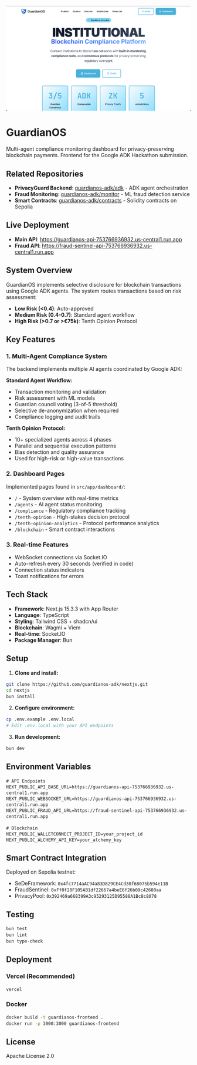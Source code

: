 ![GuardianOS](public/home.png)

# GuardianOS

Multi-agent compliance monitoring dashboard for privacy-preserving blockchain payments. Frontend for the Google ADK Hackathon submission.

## Related Repositories

- **PrivacyGuard Backend**: [guardianos-adk/adk](https://github.com/guardianos-adk/adk) - ADK agent orchestration
- **Fraud Monitoring**: [guardianos-adk/monitor](https://github.com/guardianos-adk/monitor) - ML fraud detection service
- **Smart Contracts**: [guardianos-adk/contracts](https://github.com/guardianos-adk/contracts) - Solidity contracts on Sepolia

## Live Deployment

- **Main API**: https://guardianos-api-753766936932.us-central1.run.app
- **Fraud API**: https://fraud-sentinel-api-753766936932.us-central1.run.app

## System Overview

GuardianOS implements selective disclosure for blockchain transactions using Google ADK agents. The system routes transactions based on risk assessment:

- **Low Risk (<0.4)**: Auto-approved
- **Medium Risk (0.4-0.7)**: Standard agent workflow
- **High Risk (>0.7 or >€75k)**: Tenth Opinion Protocol

## Key Features

### 1. Multi-Agent Compliance System

The backend implements multiple AI agents coordinated by Google ADK:

**Standard Agent Workflow:**
- Transaction monitoring and validation
- Risk assessment with ML models  
- Guardian council voting (3-of-5 threshold)
- Selective de-anonymization when required
- Compliance logging and audit trails

**Tenth Opinion Protocol:**
- 10+ specialized agents across 4 phases
- Parallel and sequential execution patterns
- Bias detection and quality assurance
- Used for high-risk or high-value transactions

### 2. Dashboard Pages

Implemented pages found in `src/app/dashboard/`:
- `/` - System overview with real-time metrics
- `/agents` - AI agent status monitoring
- `/compliance` - Regulatory compliance tracking
- `/tenth-opinion` - High-stakes decision protocol
- `/tenth-opinion-analytics` - Protocol performance analytics
- `/blockchain` - Smart contract interactions

### 3. Real-time Features

- WebSocket connections via Socket.IO
- Auto-refresh every 30 seconds (verified in code)
- Connection status indicators
- Toast notifications for errors

## Tech Stack

- **Framework**: Next.js 15.3.3 with App Router
- **Language**: TypeScript
- **Styling**: Tailwind CSS + shadcn/ui
- **Blockchain**: Wagmi + Viem
- **Real-time**: Socket.IO
- **Package Manager**: Bun

## Setup

1. **Clone and install:**
```bash
git clone https://github.com/guardianos-adk/nextjs.git
cd nextjs
bun install
```

2. **Configure environment:**
```bash
cp .env.example .env.local
# Edit .env.local with your API endpoints
```

3. **Run development:**
```bash
bun dev
```

## Environment Variables

```env
# API Endpoints
NEXT_PUBLIC_API_BASE_URL=https://guardianos-api-753766936932.us-central1.run.app
NEXT_PUBLIC_WEBSOCKET_URL=https://guardianos-api-753766936932.us-central1.run.app
NEXT_PUBLIC_FRAUD_API_URL=https://fraud-sentinel-api-753766936932.us-central1.run.app

# Blockchain
NEXT_PUBLIC_WALLETCONNECT_PROJECT_ID=your_project_id
NEXT_PUBLIC_ALCHEMY_API_KEY=your_alchemy_key
```

## Smart Contract Integration

Deployed on Sepolia testnet:
- SeDeFramework: `0x4fc7714aAC94a83D829CE4Cd30f68075b594e11B`
- FraudSentinel: `0xFf0f28F105AB1df22667a4beE6f26b09c42680aa`
- PrivacyPool: `0x392469a668399A3c95293125D95588A1Bc8c8078`

## Testing

```bash
bun test
bun lint
bun type-check
```

## Deployment

### Vercel (Recommended)
```bash
vercel
```

### Docker
```bash
docker build -t guardianos-frontend .
docker run -p 3000:3000 guardianos-frontend
```

## License

Apache License 2.0